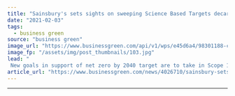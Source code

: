 ```yaml
---
title: "Sainsbury's sets sights on sweeping Science Based Targets decarbonisation plan"
date: "2021-02-03"
tags: 
  - business green
source: "business green"
image_url: "https://www.businessgreen.com/api/v1/wps/e45d6a4/98301188-cd88-4b9b-8ebd-02107b5de77d/1/sainsburys-store-185x114.jpg"
image_fp: "/assets/img/post_thumbnails/103.jpg"
lead: "
 New goals in support of net zero by 2040 target are to take in Scope 1, 2, and 3 emissions ..."
article_url: "https://www.businessgreen.com/news/4026710/sainsbury-sets-sights-sweeping-science-targets-decarbonisation-plan"
---
```


---
